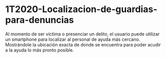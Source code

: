 # 1T2020-Localizacion-de-guardias-para-denuncias
Al momento de ser víctima o presenciar un delito, el usuario puede utilizar un smartphone para localizar al personal de ayuda más cercano. Mostrándole la ubicación exacta de donde se encuentra para poder acudir a la ayuda lo más pronto posible. 

